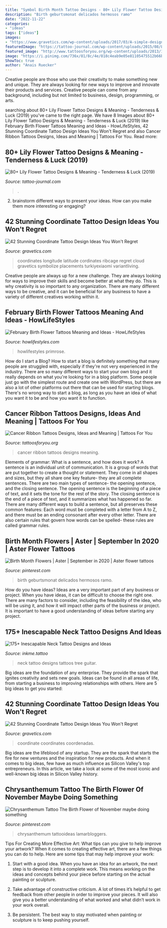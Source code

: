 ```yaml
---
title: "Symbol Birth Month Tattoo Designs - 80+ Lily Flower Tattoo Designs &amp; Meaning"
description: "Birth geburtsmonat delicados hermosos ramo"
date: "2022-11-22"
categories:
- "ideas"
tags: ["ideas"]
images:
- "https://www.gravetics.com/wp-content/uploads/2017/03/A-simple-design-that-fits-right-on-the-ankle..jpg"
featuredImage: "https://tattoo-journal.com/wp-content/uploads/2015/08/Lily-Tattoos_-11.jpg"
featured_image: "http://www.tattoosforyou.org/wp-content/uploads/2013/10/Cancer-Ribbon-Tattoos-For-Women.jpg"
image: "https://i.pinimg.com/736x/81/8c/4e/818c4eab9e05e81105475512b66bbe34.jpg"
ShowToc: true
author: "Anais Ruecker"
---
```



Creative people are those who use their creativity to make something new and unique. They are always looking for new ways to improve and innovate their products and services. Creative people can come from any background, including but not limited to business, design, programming, or arts.

	

		
searching about 80+ Lily Flower Tattoo Designs &amp; Meaning - Tenderness &amp; Luck (2019) you've came to the right page. We have 8 Images about 80+ Lily Flower Tattoo Designs &amp; Meaning - Tenderness &amp; Luck (2019) like February Birth Flower Tattoos Meaning and Ideas - HowLifeStyles, 42 Stunning Coordinate Tattoo Design Ideas You Won&#039;t Regret and also Cancer Ribbon Tattoos Designs, Ideas and Meaning | Tattoos For You. Read more:
		
    
## 80+ Lily Flower Tattoo Designs &amp; Meaning - Tenderness &amp; Luck (2019)

<img loading=lazy src="https://tattoo-journal.com/wp-content/uploads/2015/08/Lily-Tattoos_-11.jpg" onerror="this.onerror=null;this.src='https://tse4.mm.bing.net/th?id=OIP.V19Q4-p2_UzgamuSYBmqBAHaHa&amp;pid=15.1';" alt="80+ Lily Flower Tattoo Designs &amp; Meaning - Tenderness &amp; Luck (2019)">

_Source: tattoo-journal.com_

>. 

	

2. brainstorm different ways to present your ideas. How can you make them more interesting or engaging?

    
## 42 Stunning Coordinate Tattoo Design Ideas You Won&#039;t Regret

<img loading=lazy src="https://www.gravetics.com/wp-content/uploads/2017/03/A-coordinate-tattoo-that-is-alongside-the-ribcage..jpg" onerror="this.onerror=null;this.src='https://tse2.mm.bing.net/th?id=OIP.mnCRg0yu5uTvxvfA_sWj5QHaHa&amp;pid=15.1';" alt="42 Stunning Coordinate Tattoo Design Ideas You Won&#039;t Regret">

_Source: gravetics.com_

>coordinates longitude latitude cordinates ribcage regret cloud gravetics symbolize placements turkiyexiaomi variantliving. 

	

Creative people are always up for a new challenge. They are always looking for ways to improve their skills and become better at what they do. This is why creativity is so important to any organization. There are many different ways to be creative, and it can be beneficial for any business to have a variety of different creatives working within it.

    
## February Birth Flower Tattoos Meaning And Ideas - HowLifeStyles

<img loading=lazy src="https://i1.wp.com/howlifestyles.com/wp-content/uploads/2021/06/February-Birth-Flower-Tattoos-2021062107.jpg?fit=825%2C861&amp;ssl=1" onerror="this.onerror=null;this.src='https://tse4.mm.bing.net/th?id=OIP.lz-SMywj-0NXwjBwYZCWFwHaHu&amp;pid=15.1';" alt="February Birth Flower Tattoos Meaning and Ideas - HowLifeStyles">

_Source: howlifestyles.com_

>howlifestyles primrose. 

	

How do I start a Blog?
How to start a blog is definitely something that many people are struggled with, especially if they're not very experienced in the industry. There are so many different ways to start your own blog and it really depends on what you're looking for in a blog platform. Some people just go with the simplest route and create one with WordPress, but there are also a lot of other platforms out there that can be used for starting blogs. There's no wrong way to start a blog, as long as you have an idea of what you want it to be and how you want it to function.

    
## Cancer Ribbon Tattoos Designs, Ideas And Meaning | Tattoos For You

<img loading=lazy src="http://www.tattoosforyou.org/wp-content/uploads/2013/10/Cancer-Ribbon-Tattoos-For-Women.jpg" onerror="this.onerror=null;this.src='https://tse2.mm.bing.net/th?id=OIP.eHyA2h0jaCbzLWt7MfiwjQHaH_&amp;pid=15.1';" alt="Cancer Ribbon Tattoos Designs, Ideas and Meaning | Tattoos For You">

_Source: tattoosforyou.org_

>cancer ribbon tattoos designs meaning. 

	

Elements of grammar: What is a sentence, and how does it work?
A sentence is an individual unit of communication. It is a group of words that are put together to create a thought or statement. They come in all shapes and sizes, but they all share one key feature- they are all complete sentences. There are two main types of sentence- the opening sentence, and the closing sentence. The opening sentence is the beginning of a piece of text, and it sets the tone for the rest of the story. The closing sentence is the end of a piece of text, and it summarizes what has happened so far. There are many different ways to build a sentence, but all preserves these common features: Each word must be completed with a letter from A to Z, and there must be an ending consonant after every other letter. There are also certain rules that govern how words can be spelled- these rules are called grammar rules.

    
## Birth Month Flowers | Aster | September In 2020 | Aster Flower Tattoos

<img loading=lazy src="https://i.pinimg.com/736x/81/8c/4e/818c4eab9e05e81105475512b66bbe34.jpg" onerror="this.onerror=null;this.src='https://tse3.mm.bing.net/th?id=OIP._7JdewMM__cAsy7LvTYrbAHaJQ&amp;pid=15.1';" alt="Birth Month Flowers | Aster | September in 2020 | Aster flower tattoos">

_Source: pinterest.com_

>birth geburtsmonat delicados hermosos ramo. 

	

How do you have ideas?
Ideas are a very important part of any business or project. When you have ideas, it can be difficult to choose the right one. There are many factors to consider, including the feasibility of the idea, who will be using it, and how it will impact other parts of the business or project. It is important to have a good understanding of ideas before starting any project.

    
## 175+ Inescapable Neck Tattoo Designs And Ideas

<img loading=lazy src="https://www.inkme.tattoo/wp-content/uploads/2016/05/Neck-Tattoo-Designs-and-ideas23.jpg" onerror="this.onerror=null;this.src='https://tse4.mm.bing.net/th?id=OIP.bzrShtNR2iwdzVA3YF3V1wHaKB&amp;pid=15.1';" alt="175+ Inescapable Neck Tattoo Designs and Ideas">

_Source: inkme.tattoo_

>neck tattoo designs tattoos tree guitar. 

	

Big ideas are the foundation of any enterprise. They provide the spark that ignites creativity and sets new goals. Ideas can be found in all areas of life, from starting a business to improving relationships with others. Here are 5 big ideas to get you started:

    
## 42 Stunning Coordinate Tattoo Design Ideas You Won&#039;t Regret

<img loading=lazy src="https://www.gravetics.com/wp-content/uploads/2017/03/A-simple-design-that-fits-right-on-the-ankle..jpg" onerror="this.onerror=null;this.src='https://tse3.mm.bing.net/th?id=OIP.1UgN8K2JFs6W4WkjFttvOAHaJ4&amp;pid=15.1';" alt="42 Stunning Coordinate Tattoo Design Ideas You Won&#039;t Regret">

_Source: gravetics.com_

>coordinate coordinates coordenadas. 

	

Big ideas are the lifeblood of any startup. They are the spark that starts the fire for new ventures and the inspiration for new products. And when it comes to big ideas, few have as much influence as Silicon Valley's top entrepreneurs. In this article, we take a look at some of the most iconic and well-known big ideas in Silicon Valley history.

    
## Chrysanthemum Tattoo The Birth Flower Of November Maybe Doing Something

<img loading=lazy src="https://s-media-cache-ak0.pinimg.com/736x/dd/1a/2c/dd1a2cb459e547f5290ab9c7120712ef.jpg" onerror="this.onerror=null;this.src='https://tse4.mm.bing.net/th?id=OIP.51fsKRpupuYVboLh40sWlgHaKI&amp;pid=15.1';" alt="Chrysanthemum Tattoo The Birth Flower of November maybe doing something">

_Source: pinterest.com_

>chrysanthemum tattooideas lamarbloggers. 

	

Tips For Creating More Effective Art: What tips can you give to help improve your artwork?
When it comes to creating effective art, there are a few things you can do to help. Here are some tips that may help improve your work: 
1. Start with a good idea. When you have an idea for an artwork, the next step is to develop it into a complete work. This means working on the ideas and concepts behind your piece before starting on the actual painting or sculpture. 

2. Take advantage of constructive criticism. A lot of times it’s helpful to get feedback from other people in order to improve your pieces. It will also give you a better understanding of what worked and what didn’t work in your work overall. 

3. Be persistent. The best way to stay motivated when painting or sculpture is to keep pushing yourself.

